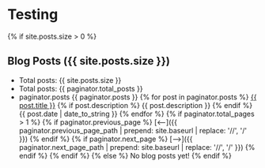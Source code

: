 # Testing

{% if site.posts.size > 0 %}
##  Blog Posts ({{ site.posts.size }})

* Total posts: {{ site.posts.size }}
* Total posts: {{ paginator.total_posts }}
* paginator.posts {{ paginator.posts }}
{% for post in paginator.posts %}
[{{ post.title }}]({{post.url}})
{% if post.description %}
{{ post.description }}
{% endif %}
{{ post.date | date_to_string }}
{% endfor %} {% if paginator.total_pages > 1 %}
{% if paginator.previous_page %}
  [<--]({{ paginator.previous_page_path | prepend: site.baseurl | replace: '//', '/' }})
{% endif %}
{% if paginator.next_page %}
  [-->]({{ paginator.next_page_path | prepend: site.baseurl | replace: '//', '/' }})
{% endif %}
{% endif %}
{% else %}
No blog posts yet!
{% endif %}
